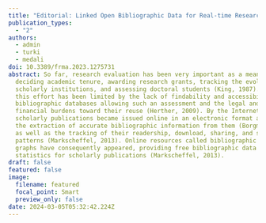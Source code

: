 ```yaml
---
title: "Editorial: Linked Open Bibliographic Data for Real-time Research Assessment"
publication_types:
  - "2"
authors:
  - admin
  - turki
  - medali
doi: 10.3389/frma.2023.1275731
abstract: So far, research evaluation has been very important as a means for
  deciding academic tenure, awarding research grants, tracking the evolution of
  scholarly institutions, and assessing doctoral students (King, 1987). However,
  this effort has been limited by the lack of findability and accessibility of
  bibliographic databases allowing such an assessment and the legal and
  financial burdens toward their reuse (Herther, 2009). By the Internet age,
  scholarly publications became issued online in an electronic format allowing
  the extraction of accurate bibliographic information from them (Borgman, 2008)
  as well as the tracking of their readership, download, sharing, and search
  patterns (Markscheffel, 2013). Online resources called bibliographic knowledge
  graphs have consequently appeared, providing free bibliographic data and usage
  statistics for scholarly publications (Markscheffel, 2013).
draft: false
featured: false
image:
  filename: featured
  focal_point: Smart
  preview_only: false
date: 2024-03-05T05:32:42.224Z
---
```

